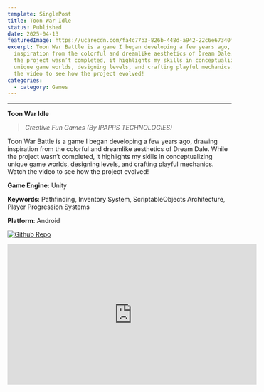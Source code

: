 ```yaml
---
template: SinglePost
title: Toon War Idle
status: Published
date: 2025-04-13
featuredImage: https://ucarecdn.com/fa4c77b3-826b-448d-a942-22c6e67340f6/
excerpt: Toon War Battle is a game I began developing a few years ago, drawing
  inspiration from the colorful and dreamlike aesthetics of Dream Dale. While
  the project wasn’t completed, it highlights my skills in conceptualizing
  unique game worlds, designing levels, and crafting playful mechanics. Watch
  the video to see how the project evolved!​
categories:
  - category: Games
---
```

****
**Toon War Idle**

>*Creative Fun Games (By IPAPPS TECHNOLOGIES)*

Toon War Battle is a game I began developing a few years ago, drawing inspiration from the colorful and dreamlike aesthetics of Dream Dale. While the project wasn’t completed, it highlights my skills in conceptualizing unique game worlds, designing levels, and crafting playful mechanics. Watch the video to see how the project evolved!​


**Game Engine:** Unity

**Keywords**: Pathfinding, Inventory System, ScriptableObjects Architecture, Player Progression Systems

**Platform**: Android


[![Github Repo](https://ucarecdn.com/f9451599-8419-47d2-b35f-ed3ecc76e923/-/preview/280x80/)](https://github.com/sakibh20/toon-war-battle)

<iframe width="560" height="315" src="https://www.youtube.com/embed/FaFj1Q8E8Ss" frameborder="0" allow="accelerometer; autoplay; encrypted-media; gyroscope; picture-in-picture" allowfullscreen></iframe>


